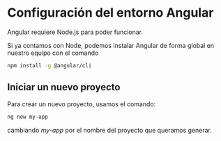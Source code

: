 # Configuración del entorno Angular

Angular requiere Node.js para poder funcionar.

Si ya contamos con Node, podemos instalar Angular de forma global en nuestro equipo con el comando

```bash
npm install -g @angular/cli
```

## Iniciar un nuevo proyecto

Para crear un nuevo proyecto, usamos el comando:

```bash
ng new my-app
```

cambiando *my-app* por el nombre del proyecto que queramos generar.